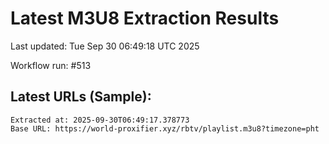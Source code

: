 # Latest M3U8 Extraction Results

Last updated: Tue Sep 30 06:49:18 UTC 2025

Workflow run: #513

## Latest URLs (Sample):
```
Extracted at: 2025-09-30T06:49:17.378773
Base URL: https://world-proxifier.xyz/rbtv/playlist.m3u8?timezone=pht

```
